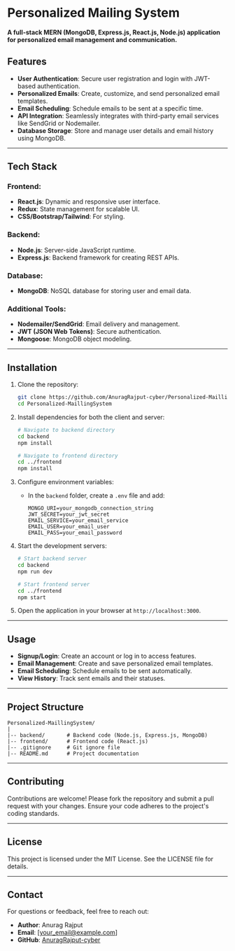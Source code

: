 # Personalized Mailing System

**A full-stack MERN (MongoDB, Express.js, React.js, Node.js) application for personalized email management and communication.**

## Features
- **User Authentication**: Secure user registration and login with JWT-based authentication.
- **Personalized Emails**: Create, customize, and send personalized email templates.
- **Email Scheduling**: Schedule emails to be sent at a specific time.
- **API Integration**: Seamlessly integrates with third-party email services like SendGrid or Nodemailer.
- **Database Storage**: Store and manage user details and email history using MongoDB.

---

## Tech Stack

### Frontend:
- **React.js**: Dynamic and responsive user interface.
- **Redux**: State management for scalable UI.
- **CSS/Bootstrap/Tailwind**: For styling.

### Backend:
- **Node.js**: Server-side JavaScript runtime.
- **Express.js**: Backend framework for creating REST APIs.

### Database:
- **MongoDB**: NoSQL database for storing user and email data.

### Additional Tools:
- **Nodemailer/SendGrid**: Email delivery and management.
- **JWT (JSON Web Tokens)**: Secure authentication.
- **Mongoose**: MongoDB object modeling.

---

## Installation

1. Clone the repository:
   ```bash
   git clone https://github.com/AnuragRajput-cyber/Personalized-MaillingSystem.git
   cd Personalized-MaillingSystem
   ```

2. Install dependencies for both the client and server:
   ```bash
   # Navigate to backend directory
   cd backend
   npm install

   # Navigate to frontend directory
   cd ../frontend
   npm install
   ```

3. Configure environment variables:
   - In the `backend` folder, create a `.env` file and add:
     ```env
     MONGO_URI=your_mongodb_connection_string
     JWT_SECRET=your_jwt_secret
     EMAIL_SERVICE=your_email_service
     EMAIL_USER=your_email_user
     EMAIL_PASS=your_email_password
     ```

4. Start the development servers:
   ```bash
   # Start backend server
   cd backend
   npm run dev

   # Start frontend server
   cd ../frontend
   npm start
   ```

5. Open the application in your browser at `http://localhost:3000`.

---

## Usage
- **Signup/Login**: Create an account or log in to access features.
- **Email Management**: Create and save personalized email templates.
- **Email Scheduling**: Schedule emails to be sent automatically.
- **View History**: Track sent emails and their statuses.

---

## Project Structure
```
Personalized-MaillingSystem/
|
|-- backend/       # Backend code (Node.js, Express.js, MongoDB)
|-- frontend/      # Frontend code (React.js)
|-- .gitignore     # Git ignore file
|-- README.md      # Project documentation
```

---

## Contributing
Contributions are welcome! Please fork the repository and submit a pull request with your changes. Ensure your code adheres to the project's coding standards.

---

## License
This project is licensed under the MIT License. See the LICENSE file for details.

---

## Contact
For questions or feedback, feel free to reach out:
- **Author**: Anurag Rajput
- **Email**: [your_email@example.com]
- **GitHub**: [AnuragRajput-cyber](https://github.com/AnuragRajput-cyber)

